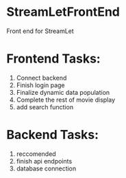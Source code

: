 # StreamLetFrontEnd
Front end for StreamLet

# Frontend Tasks: 
1. Connect backend
2. Finish login page
3. Finalize dynamic data population
4. Complete the rest of movie display
5. add search function

# Backend Tasks:
1. reccomended 
2. finish api endpoints
3. database connection 
